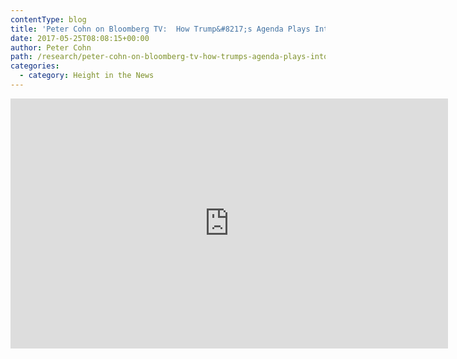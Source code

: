 ```yaml
---
contentType: blog
title: 'Peter Cohn on Bloomberg TV:  How Trump&#8217;s Agenda Plays Into Global Relations'
date: 2017-05-25T08:08:15+00:00
author: Peter Cohn
path: /research/peter-cohn-on-bloomberg-tv-how-trumps-agenda-plays-into-global-relations/
categories:
  - category: Height in the News
---
```

<iframe src="https://www.bloomberg.com/api/embed/iframe?id=ec72557a-b41f-43b7-a86d-77623a467174" width="700" height="400" frameborder="0"></iframe>